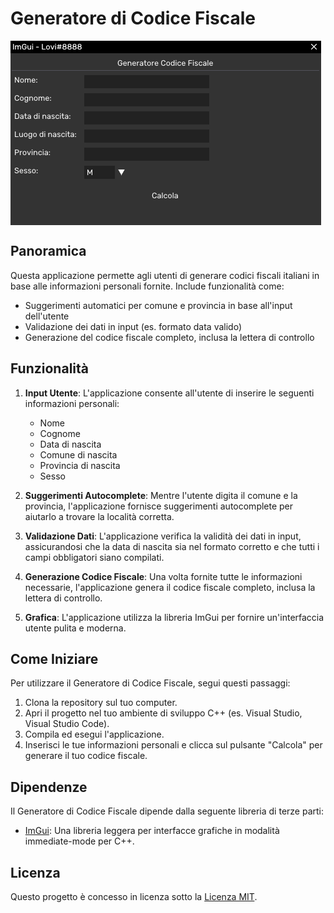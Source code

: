 # Generatore di Codice Fiscale

<img src="logo.png" alt="logo" align="middle">

## Panoramica
Questa applicazione permette agli utenti di generare codici fiscali italiani in base alle informazioni personali fornite. Include funzionalità come:

- Suggerimenti automatici per comune e provincia in base all'input dell'utente
- Validazione dei dati in input (es. formato data valido)
- Generazione del codice fiscale completo, inclusa la lettera di controllo

## Funzionalità
1. **Input Utente**: L'applicazione consente all'utente di inserire le seguenti informazioni personali:
   - Nome
   - Cognome  
   - Data di nascita
   - Comune di nascita
   - Provincia di nascita
   - Sesso

2. **Suggerimenti Autocomplete**: Mentre l'utente digita il comune e la provincia, l'applicazione fornisce suggerimenti autocomplete per aiutarlo a trovare la località corretta.

3. **Validazione Dati**: L'applicazione verifica la validità dei dati in input, assicurandosi che la data di nascita sia nel formato corretto e che tutti i campi obbligatori siano compilati.

4. **Generazione Codice Fiscale**: Una volta fornite tutte le informazioni necessarie, l'applicazione genera il codice fiscale completo, inclusa la lettera di controllo.

5. **Grafica**: L'applicazione utilizza la libreria ImGui per fornire un'interfaccia utente pulita e moderna.

## Come Iniziare
Per utilizzare il Generatore di Codice Fiscale, segui questi passaggi:

1. Clona la repository sul tuo computer.
2. Apri il progetto nel tuo ambiente di sviluppo C++ (es. Visual Studio, Visual Studio Code).
3. Compila ed esegui l'applicazione.
4. Inserisci le tue informazioni personali e clicca sul pulsante "Calcola" per generare il tuo codice fiscale.

## Dipendenze
Il Generatore di Codice Fiscale dipende dalla seguente libreria di terze parti:

- [ImGui](https://github.com/ocornut/imgui): Una libreria leggera per interfacce grafiche in modalità immediate-mode per C++.

## Licenza
Questo progetto è concesso in licenza sotto la [Licenza MIT](LICENSE).